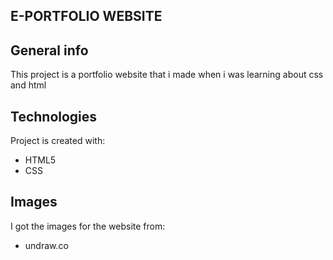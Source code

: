 ## E-PORTFOLIO WEBSITE


## General info
This project is a portfolio website that i made when i was learning about css and html
	
## Technologies
Project is created with:
* HTML5
* CSS

## Images
I got the images for the website from:
* undraw.co
	
